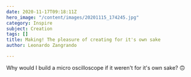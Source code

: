 ```yaml
---
date: 2020-11-17T09:18:11Z
hero_image: "/content/images/20201115_174245.jpg"
category: Inspire
subject: Creation
tags: []
title: Making! The pleasure of creating for it's own sake
author: Leonardo Zangrando

---
```

Why would I build a micro oscilloscope if it weren't for it's own sake? 🙃
